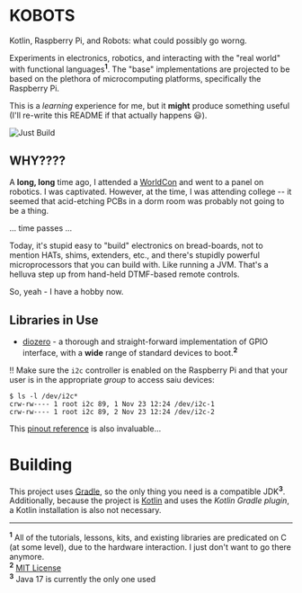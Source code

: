 # KOBOTS

Kotlin, Raspberry Pi, and Robots: what could possibly go worng.

Experiments in electronics, robotics, and interacting with the "real world" with functional languages<sup>**1**</sup>. The "base" implementations are projected to be based on the plethora of microcomputing platforms, specifically the Raspberry Pi.

This is a _learning_ experience for me, but it **might** produce something useful (I'll re-write this README if that actually happens :smiley:).

![Just Build](https://github.com/EAGrahamJr/kobots/actions/workflows/full-build.yaml/badge.svg)

## WHY????

A **long, long** time ago, I attended a [WorldCon](https://en.wikipedia.org/wiki/36th_World_Science_Fiction_Convention) and went to a panel on robotics. I was captivated. However, at the time, I was attending college -- it seemed that acid-etching PCBs in a dorm room was probably not going to be a thing.

... time passes ...

Today, it's stupid easy to "build" electronics on bread-boards, not to mention HATs, shims, extenders, etc., and there's stupidly powerful microprocessors that you can build with. Like running a JVM. That's a helluva step up from hand-held DTMF-based remote controls.

So, yeah - I have a hobby now.

## Libraries in Use

- [diozero](https://www.diozero.com/) - a thorough and straight-forward implementation of GPIO interface, with a **wide** range of standard devices to boot.<sup>**2**</sup>

:bangbang: Make sure the `i2c` controller is enabled on the Raspberry Pi and that your user is in the appropriate _group_ to access saiu devices:

```shell
$ ls -l /dev/i2c*
crw-rw---- 1 root i2c 89, 1 Nov 23 12:24 /dev/i2c-1
crw-rw---- 1 root i2c 89, 2 Nov 23 12:24 /dev/i2c-2
```

This [pinout reference](https://pinout.xyz/) is also invaluable...

# Building

This project uses [Gradle](https://gradle.org), so the only thing you need is a compatible JDK<sup>**3**</sup>. Additionally, because the project is [Kotlin](https://kotlinlang.org) and uses the _Kotlin Gradle plugin_, a Kotlin installation is also not necessary.

---

<sup>**1**</sup> All of the tutorials, lessons, kits, and existing libraries are predicated on C (at some level), due to the hardware interaction. I just don't want to go there anymore.<br/>
<sup>**2**</sup> [MIT License](https://github.com/mattjlewis/diozero/blob/main/LICENSE.txt)<br/>
<sup>**3**</sup> Java 17 is currently the only one used
